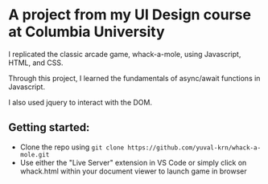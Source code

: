 # A project from my UI Design course at Columbia University

I replicated the classic arcade game, whack-a-mole, using Javascript, HTML, and CSS.

Through this project, I learned the fundamentals of async/await functions in Javascript.

I also used jquery to interact with the DOM.


## Getting started:

* Clone the repo using `git clone https://github.com/yuval-krn/whack-a-mole.git`
* Use either the "Live Server" extension in VS Code or simply click on whack.html within your document viewer to launch game in browser
